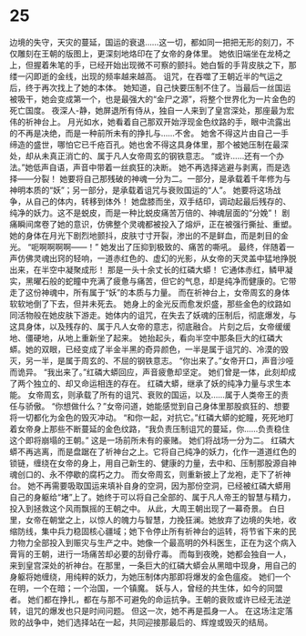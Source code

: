 # 25
边境的失守，天灾的蔓延，国运的衰退……这一切，都如同一把把无形的刻刀，不仅雕刻在王朝的版图上，更深刻地烙印在了女帝的身体里。
她依旧端坐在龙椅之上，但握着朱笔的手，已经开始出现微不可察的颤抖。她白皙的手背皮肤之下，那缕一闪即逝的金线，出现的频率越来越高。
诅咒，在吞噬了王朝近半的气运之后，终于再次找上了她的本体。
她知道，自己快要压制不住了。当最后一丝国运被吸干，她会变成第一个，也是最强大的“金尸之源”，将整个世界化为一片金色的死亡国度。
夜深人-静，她屏退所有侍从，独自一人来到了皇宫深处，那座最为宏伟的祈神台上。
月光如水，她看着自己那双开始浮现金色纹路的手，眼中流露出的不再是决绝，而是一种前所未有的挣扎与……不舍。
她舍不得这片由自己一手缔造的盛世，哪怕它已千疮百孔。她也舍不得这具身体里，那个被她压制在最深处，却从未真正消亡的、属于凡人女帝周玄的钢铁意志。
“或许……还有一个办法。”她低声自语，声音中带着一丝疯狂的决断。
她不再选择逃避与剥离，而是选择——分裂！
她要将自己那残破的神魂一分为二。一部分，是承载着千年修为与神明本质的“妖”；另一部分，是承载着诅咒与衰败国运的“人”。
她要将这场战争，从自己的体内，转移到体外！
她盘膝而坐，双手结印，调动起最后残存的、纯净的妖力。这不是蜕皮，而是一种比蜕皮痛苦万倍的、神魂层面的“分娩”！
剧痛瞬间席卷了她的意识，仿佛整个灵魂都被投入了熔炉，正在被强行撕扯、重塑。她的身体在月光下剧烈地颤抖，皮肤寸寸开裂，渗出的不是鲜血，而是刺目的金光。
“呃啊啊啊啊——！”
她发出了压抑到极致的、痛苦的嘶吼。
最终，伴随着一声仿佛灵魂出窍的轻响，一道赤红色的、虚幻的光影，从女帝的天灵盖中猛地挣脱出来，在半空中凝聚成形！
那是一头十余丈长的红磷大蟒！
它通体赤红，鳞甲凝实，黑曜石般的蛇瞳中充满了疲惫与痛苦，但它的气息，却是纯净而健康的。它带走了这份神魂中，所有属于“妖”的本质与力量。
而在祈神台上，女帝周玄的身体软软地倒了下去，但并未死去。
她身上的金光反而愈发炽盛，那些金色的纹路如同活物般在她皮肤下游走。她体内的诅咒，在失去了妖魂的压制后，彻底爆发，与这具身体，以及残存的、属于凡人女帝的意志，彻底融合。
片刻之后，女帝缓缓地、僵硬地，从地上重新坐了起来。
她抬起头，看向半空中那条巨大的红磷大蟒。她的双眼，已经变成了半金半黑的奇异颜色，一半是属于诅咒的、冷漠的毁灭，另一半，是属于周玄的、不屈的钢铁意志。
“你出来了。”女帝开口，声音沙哑而诡异。
“我出来了。”红磷大蟒回应，声音疲惫却坚定。
她们曾是一体，此刻却成了两个独立的、却又命运相连的存在。
红磷大蟒，继承了妖的纯净力量与求生本能。
女帝周玄，则承载了所有的诅咒、衰败的国运，以及……属于人类帝王的责任与骄傲。
“你想做什么？”女帝问道，她能感觉到自己身体里那股疯狂的、想要将一切都化为金色的毁灭冲动。
“和你一起，对抗它。”红磷大蟒的蛇瞳，死死地盯着女帝身上那些不断蔓延的金色纹路，“我负责压制诅咒的蔓延，你……负责稳住这个即将崩塌的王朝。”
这是一场前所未有的豪赌。
她们将战场一分为二。
红磷大蟒不再逃离，而是盘踞在了祈神台之上。它将自己纯净的妖力，化作一道道红色的锁链，缠绕在女帝的身上，用自己新生的、健康的力量，去中和、压制那股源自神魂创口的、永不停歇的腐朽之力。
而女帝周玄，则重新披上了龙袍，走下了祈神台。
她不再需要吸取国运来填补自身的空洞，因为那份空洞，已经被红磷大蟒用自己的身躯给“堵”上了。她终于可以将自己全部的、属于凡人帝王的智慧与精力，投入到拯救这个风雨飘摇的王朝之中。
从此，大周王朝出现了一幕奇景。
白日里，女帝在朝堂之上，以惊人的魄力与智慧，力挽狂澜。她放弃了边境的失地，收缩防线，集中兵力稳固核心疆域；她下令停止所有祈神台的运转，将节省下来的民力物力全部投入到赈灾与生产之中。她像一个最高明的外科医生，正在为这个病入膏肓的王朝，进行一场痛苦却必要的刮骨疗毒。
而每到夜晚，她都会独自一人，来到皇宫深处的祈神台。在那里，一条巨大的红磷大蟒会从黑暗中现身，用自己的身躯将她缠绕，用纯粹的妖力，为她压制体内那即将爆发的金色瘟疫。
她们一个在明，一个在暗；一个治国，一个镇魔。
妖与人，曾经的共生体，如今的同盟者。
她们都在挣扎，都在与那不可避免的命运抗争。王朝的衰败或许已经无法逆转，诅咒的爆发也只是时间问题。
但这一次，她不再是孤身一人。
在这场注定落败的战争中，她们选择站在一起，共同迎接那最后的、辉煌或毁灭的结局。